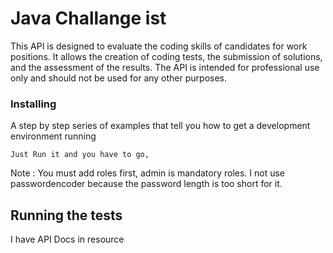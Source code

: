 # Java Challange ist
This API is designed to evaluate the coding skills of candidates for work positions. 
It allows the creation of coding tests, the submission of solutions, and the assessment 
of the results. The API is intended for professional use only and should not be used 
for any other purposes.

### Installing

A step by step series of examples that tell you how to get a development
environment running


    Just Run it and you have to go,
Note : You must add roles first, admin is mandatory roles. I not use passwordencoder
because the password length is too short for it.

## Running the tests

I have API Docs in resource
